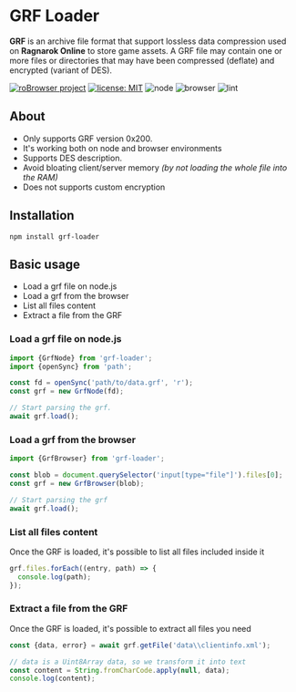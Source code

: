# GRF Loader

**GRF** is an archive file format that support lossless data compression used on **Ragnarok Online** to store game assets. A GRF file may contain one or more files or directories that may have been compressed (deflate) and encrypted (variant of DES).

[![roBrowser project](https://img.shields.io/badge/project-roBrowser-informational.svg)](https://github.com/vthibault/roBrowser) [![license: MIT](https://img.shields.io/badge/license-MIT-brightgreen.svg)](https://opensource.org/licenses/MIT)
![node](https://github.com/vthibault/grf-loader/workflows/node/badge.svg?branch=master) ![browser](https://github.com/vthibault/grf-loader/workflows/browser/badge.svg?branch=master) ![lint](https://github.com/vthibault/grf-loader/workflows/lint/badge.svg?branch=master)

## About

- Only supports GRF version 0x200.
- It's working both on node and browser environments
- Supports DES description.
- Avoid bloating client/server memory _(by not loading the whole file into the RAM)_
- Does not supports custom encryption

## Installation

```
npm install grf-loader
```

## Basic usage

- Load a grf file on node.js
- Load a grf from the browser
- List all files content
- Extract a file from the GRF

### Load a grf file on node.js

```ts
import {GrfNode} from 'grf-loader';
import {openSync} from 'path';

const fd = openSync('path/to/data.grf', 'r');
const grf = new GrfNode(fd);

// Start parsing the grf.
await grf.load();
```

### Load a grf from the browser

```ts
import {GrfBrowser} from 'grf-loader';

const blob = document.querySelector('input[type="file"]').files[0];
const grf = new GrfBrowser(blob);

// Start parsing the grf
await grf.load();
```

### List all files content

Once the GRF is loaded, it's possible to list all files included inside it

```ts
grf.files.forEach((entry, path) => {
  console.log(path);
});
```

### Extract a file from the GRF

Once the GRF is loaded, it's possible to extract all files you need

```ts
const {data, error} = await grf.getFile('data\\clientinfo.xml');

// data is a Uint8Array data, so we transform it into text
const content = String.fromCharCode.apply(null, data);
console.log(content);
```
